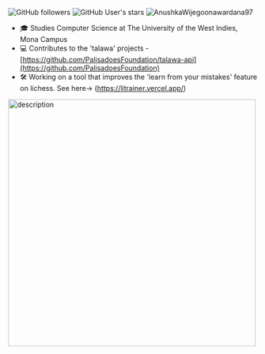 

![GitHub followers](https://img.shields.io/github/followers/JamarTG?style=social) ![GitHub User's stars](https://img.shields.io/github/stars/JamarTG?style=social) <img src="https://komarev.com/ghpvc/?username=AnushkaWijegoonawardana97" alt="AnushkaWijegoonawardana97" />


- 🎓 Studies Computer Science at The University of the West Indies, Mona Campus
- 💻 Contributes to the 'talawa' projects - [https://github.com/PalisadoesFoundation/talawa-api](https://github.com/PalisadoesFoundation) 
- 🛠️ Working on a tool that improves the 'learn from your mistakes' feature on lichess. See here-> (https://litrainer.vercel.app/)

<div>
  <img width="500" src="https://github.com/user-attachments/assets/d7a177cd-d915-47f2-a898-1025214df337" alt="description" />
</div>






